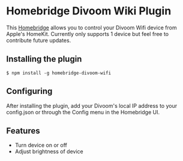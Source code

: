 # Homebridge Divoom Wiki Plugin
This [Homebridge](https://github.com/homebridge/homebridge) allows you to control your Divoom Wifi device from Apple's HomeKit. Currently only supports 1 device but feel free to contribute future updates.

## Installing the plugin

```shell
$ npm install -g homebridge-divoom-wifi
```

## Configuring
After installing the plugin, add your Divoom's local IP address to your config.json or through the Config menu in the Homebridge UI. 

## Features
* Turn device on or off
* Adjust brightness of device